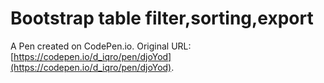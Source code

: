 # Bootstrap table filter,sorting,export

A Pen created on CodePen.io. Original URL: [https://codepen.io/d_iqro/pen/djoYod](https://codepen.io/d_iqro/pen/djoYod).


